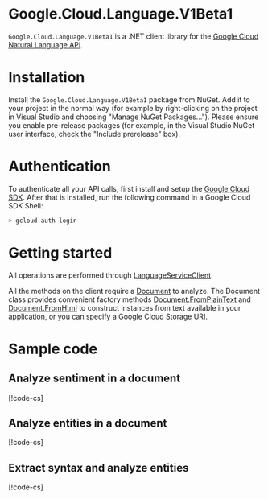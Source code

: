 # Google.Cloud.Language.V1Beta1

`Google.Cloud.Language.V1Beta1` is a .NET client library for the [Google
Cloud Natural Language API](https://cloud.google.com/natural-language).

# Installation

Install the `Google.Cloud.Language.V1Beta1` package from NuGet. Add it to
your project in the normal way (for example by right-clicking on the
project in Visual Studio and choosing "Manage NuGet Packages...").
Please ensure you enable pre-release packages (for example, in the
Visual Studio NuGet user interface, check the "Include prerelease"
box).

# Authentication

To authenticate all your API calls, first install and setup the
[Google Cloud SDK](https://cloud.google.com/sdk/). After that is
installed, run the following command in a Google Cloud SDK Shell:

```sh
> gcloud auth login
```

# Getting started

All operations are performed through
[LanguageServiceClient](obj/api/Google.Cloud.Language.V1Beta1.LanguageServiceClient.yml).

All the methods on the client require a
[Document](obj/api/Google.Cloud.Language.V1Beta1.Document.yml) to
analyze. The Document class provides convenient factory methods
[Document.FromPlainText](obj/api/Google.Cloud.Language.V1Beta1.Document.yml#Google_Cloud_Language_V1Beta1_Document_FromPlainText_System_String_System_String_)
and [Document.FromHtml](obj/api/Google.Cloud.Language.V1Beta1.Document.yml#Google_Cloud_Language_V1Beta1_Document_FromHtml_System_String_System_String_)
to construct instances from text available in your application, or
you can specify a Google Cloud Storage URI.

# Sample code

## Analyze sentiment in a document

[!code-cs[](obj/snippets/Google.Cloud.Language.V1Beta1.LanguageServiceClient.txt#AnalyzeSentiment)]

## Analyze entities in a document

[!code-cs[](obj/snippets/Google.Cloud.Language.V1Beta1.LanguageServiceClient.txt#AnalyzeEntities)]

## Extract syntax and analyze entities

[!code-cs[](obj/snippets/Google.Cloud.Language.V1Beta1.LanguageServiceClient.txt#AnnotateText)]
